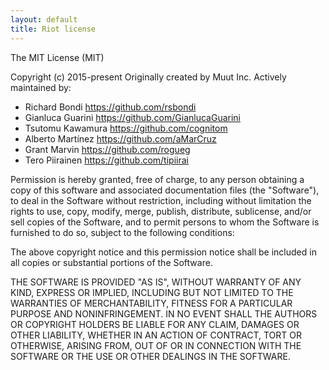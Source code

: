 ```yaml
---
layout: default
title: Riot license
---
```


The MIT License (MIT)

Copyright (c) 2015-present
Originally created by Muut Inc.
Actively maintained by:
 - Richard Bondi https://github.com/rsbondi
 - Gianluca Guarini https://github.com/GianlucaGuarini
 - Tsutomu Kawamura https://github.com/cognitom
 - Alberto Martínez https://github.com/aMarCruz
 - Grant Marvin https://github.com/rogueg
 - Tero Piirainen https://github.com/tipiirai

Permission is hereby granted, free of charge, to any person obtaining a copy
of this software and associated documentation files (the "Software"), to deal
in the Software without restriction, including without limitation the rights
to use, copy, modify, merge, publish, distribute, sublicense, and/or sell
copies of the Software, and to permit persons to whom the Software is
furnished to do so, subject to the following conditions:

The above copyright notice and this permission notice shall be included in
all copies or substantial portions of the Software.

THE SOFTWARE IS PROVIDED "AS IS", WITHOUT WARRANTY OF ANY KIND, EXPRESS OR
IMPLIED, INCLUDING BUT NOT LIMITED TO THE WARRANTIES OF MERCHANTABILITY,
FITNESS FOR A PARTICULAR PURPOSE AND NONINFRINGEMENT. IN NO EVENT SHALL THE
AUTHORS OR COPYRIGHT HOLDERS BE LIABLE FOR ANY CLAIM, DAMAGES OR OTHER
LIABILITY, WHETHER IN AN ACTION OF CONTRACT, TORT OR OTHERWISE, ARISING FROM,
OUT OF OR IN CONNECTION WITH THE SOFTWARE OR THE USE OR OTHER DEALINGS IN
THE SOFTWARE.

